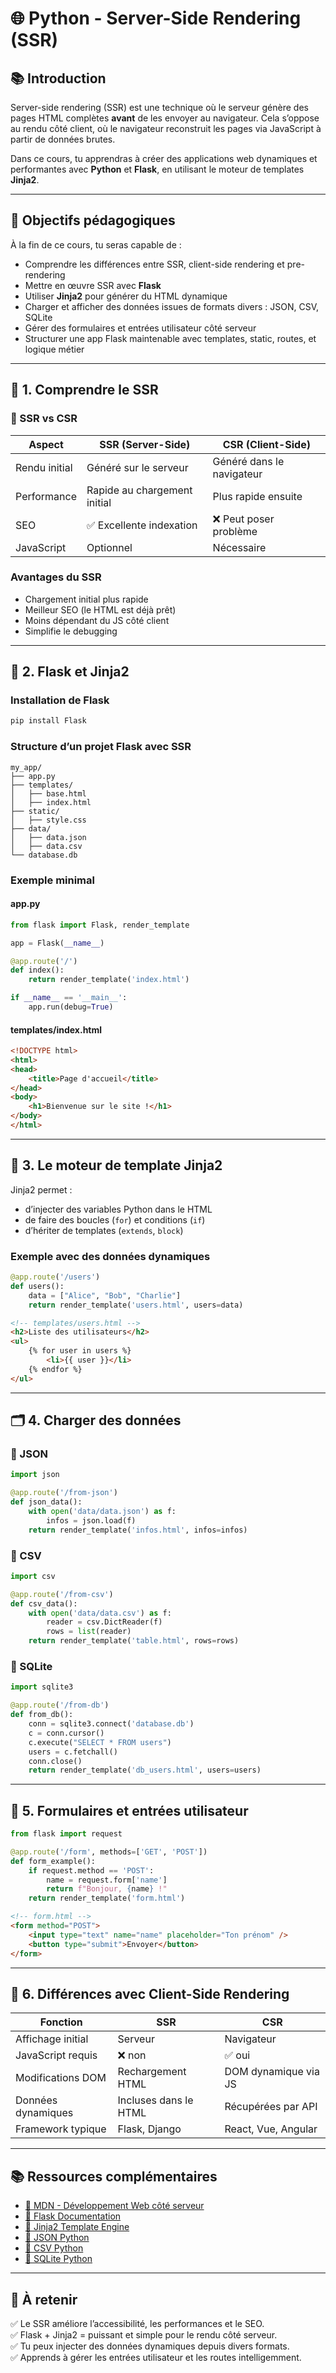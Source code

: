 # 🌐 Python - Server-Side Rendering (SSR)

## 📚 Introduction

Server-side rendering (SSR) est une technique où le serveur génère des pages HTML complètes **avant** de les envoyer au navigateur. Cela s’oppose au rendu côté client, où le navigateur reconstruit les pages via JavaScript à partir de données brutes.

Dans ce cours, tu apprendras à créer des applications web dynamiques et performantes avec **Python** et **Flask**, en utilisant le moteur de templates **Jinja2**.

---

## 🎯 Objectifs pédagogiques

À la fin de ce cours, tu seras capable de :

- Comprendre les différences entre SSR, client-side rendering et pre-rendering
- Mettre en œuvre SSR avec **Flask**
- Utiliser **Jinja2** pour générer du HTML dynamique
- Charger et afficher des données issues de formats divers : JSON, CSV, SQLite
- Gérer des formulaires et entrées utilisateur côté serveur
- Structurer une app Flask maintenable avec templates, static, routes, et logique métier

---

## 🧠 1. Comprendre le SSR

### 🔁 SSR vs CSR

| Aspect | SSR (Server-Side) | CSR (Client-Side) |
|-------|------------------|------------------|
| Rendu initial | Généré sur le serveur | Généré dans le navigateur |
| Performance | Rapide au chargement initial | Plus rapide ensuite |
| SEO | ✅ Excellente indexation | ❌ Peut poser problème |
| JavaScript | Optionnel | Nécessaire |

### Avantages du SSR

- Chargement initial plus rapide
- Meilleur SEO (le HTML est déjà prêt)
- Moins dépendant du JS côté client
- Simplifie le debugging

---

## 🧰 2. Flask et Jinja2

### Installation de Flask

```bash
pip install Flask
```

### Structure d’un projet Flask avec SSR

```
my_app/
├── app.py
├── templates/
│   ├── base.html
│   ├── index.html
├── static/
│   ├── style.css
├── data/
│   ├── data.json
│   ├── data.csv
└── database.db
```

### Exemple minimal

#### app.py

```python
from flask import Flask, render_template

app = Flask(__name__)

@app.route('/')
def index():
    return render_template('index.html')

if __name__ == '__main__':
    app.run(debug=True)
```

#### templates/index.html

```html
<!DOCTYPE html>
<html>
<head>
    <title>Page d'accueil</title>
</head>
<body>
    <h1>Bienvenue sur le site !</h1>
</body>
</html>
```

---

## 🧩 3. Le moteur de template Jinja2

Jinja2 permet :

- d’injecter des variables Python dans le HTML
- de faire des boucles (`for`) et conditions (`if`)
- d’hériter de templates (`extends`, `block`)

### Exemple avec des données dynamiques

```python
@app.route('/users')
def users():
    data = ["Alice", "Bob", "Charlie"]
    return render_template('users.html', users=data)
```

```html
<!-- templates/users.html -->
<h2>Liste des utilisateurs</h2>
<ul>
    {% for user in users %}
        <li>{{ user }}</li>
    {% endfor %}
</ul>
```

---

## 🗂️ 4. Charger des données

### 🔸 JSON

```python
import json

@app.route('/from-json')
def json_data():
    with open('data/data.json') as f:
        infos = json.load(f)
    return render_template('infos.html', infos=infos)
```

### 🔸 CSV

```python
import csv

@app.route('/from-csv')
def csv_data():
    with open('data/data.csv') as f:
        reader = csv.DictReader(f)
        rows = list(reader)
    return render_template('table.html', rows=rows)
```

### 🔸 SQLite

```python
import sqlite3

@app.route('/from-db')
def from_db():
    conn = sqlite3.connect('database.db')
    c = conn.cursor()
    c.execute("SELECT * FROM users")
    users = c.fetchall()
    conn.close()
    return render_template('db_users.html', users=users)
```

---

## 🧾 5. Formulaires et entrées utilisateur

```python
from flask import request

@app.route('/form', methods=['GET', 'POST'])
def form_example():
    if request.method == 'POST':
        name = request.form['name']
        return f"Bonjour, {name} !"
    return render_template('form.html')
```

```html
<!-- form.html -->
<form method="POST">
    <input type="text" name="name" placeholder="Ton prénom" />
    <button type="submit">Envoyer</button>
</form>
```

---

## 📡 6. Différences avec Client-Side Rendering

| Fonction | SSR | CSR |
|----------|-----|-----|
| Affichage initial | Serveur | Navigateur |
| JavaScript requis | ❌ non | ✅ oui |
| Modifications DOM | Rechargement HTML | DOM dynamique via JS |
| Données dynamiques | Incluses dans le HTML | Récupérées par API |
| Framework typique | Flask, Django | React, Vue, Angular |

---

## 📚 Ressources complémentaires

- [📘 MDN - Développement Web côté serveur](https://developer.mozilla.org/fr/docs/Learn/Server-side)
- [📘 Flask Documentation](https://flask.palletsprojects.com/)
- [📘 Jinja2 Template Engine](https://jinja.palletsprojects.com/)
- [📘 JSON Python](https://docs.python.org/3/library/json.html)
- [📘 CSV Python](https://docs.python.org/3/library/csv.html)
- [📘 SQLite Python](https://docs.python.org/3/library/sqlite3.html)

---

## 🧠 À retenir

✅ Le SSR améliore l’accessibilité, les performances et le SEO.  
✅ Flask + Jinja2 = puissant et simple pour le rendu côté serveur.  
✅ Tu peux injecter des données dynamiques depuis divers formats.  
✅ Apprends à gérer les entrées utilisateur et les routes intelligemment.
